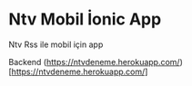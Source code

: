 # Ntv Mobil İonic App

Ntv Rss ile mobil için app

Backend (https://ntvdeneme.herokuapp.com/)[https://ntvdeneme.herokuapp.com/]